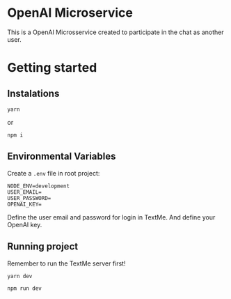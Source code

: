 # OpenAI Microservice
This is a OpenAI Microsservice created to participate in the chat as another user.

# Getting started

## Instalations

```
yarn
```

or

```
npm i
```

## Environmental Variables

Create a `.env` file in root project:

```
NODE_ENV=development
USER_EMAIL=
USER_PASSWORD=
OPENAI_KEY=
```

Define the user email and password for login in TextMe. And define your OpenAI key.

## Running project
Remember to run the TextMe server first!

```
yarn dev
```

```
npm run dev
```